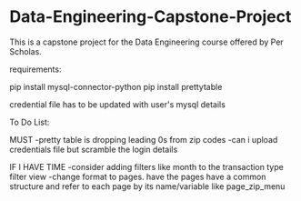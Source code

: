 # Data-Engineering-Capstone-Project
This is a capstone project for the Data Engineering course offered by Per Scholas.


requirements:

pip install mysql-connector-python
pip install prettytable

credential file has to be updated with user's mysql details






To Do List:

MUST
-pretty table is dropping leading 0s from zip codes
-can i upload credentials file but scramble the login details


IF I HAVE TIME
-consider adding filters like month to the transaction type filter view
-change format to pages.  have the pages have a common structure and refer to each page by its name/variable like page_zip_menu